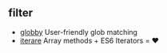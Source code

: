 ## filter

- [globby](https://github.com/sindresorhus/globby) User-friendly glob matching
- [iterare](https://github.com/felixfbecker/iterare) Array methods + ES6 Iterators = :heart: